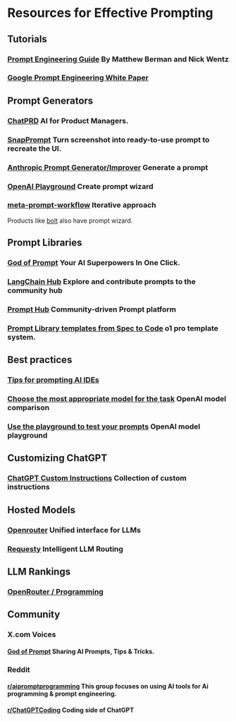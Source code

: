 # Resources for Effective Prompting  

## Tutorials
### [Prompt Engineering Guide](https://www.forwardfuture.ai/p/humanity-s-last-prompt-engineering-guide) By Matthew Berman and Nick Wentz
### [Google Prompt Engineering White Paper](https://drive.google.com/file/d/1AbaBYbEa_EbPelsT40-vj64L-2IwUJHy/view)

## Prompt Generators

### [ChatPRD](https://chatgpt.com/g/g-G5diVh12v-chatprd-ai-for-product-managers) AI for Product Managers.
### [SnapPrompt](https://chatgpt.com/g/g-674c835b12b48191bc59fd0f3953d345-snapprompt) Turn screenshot into ready-to-use prompt to recreate the UI.
### [Anthropic Prompt Generator/Improver](https://console.anthropic.com/dashboard) Generate a prompt
### [OpenAI Playground](https://platform.openai.com/playground/chat) Create prompt wizard
### [meta-prompt-workflow](./meta-prompt-workflow.md) Iterative approach
Products like [bolt](https://bolt.new) also have prompt wizard.

## Prompt Libraries

### [God of Prompt](https://www.godofprompt.ai/) Your AI Superpowers In One Click.
### [LangChain Hub](https://smith.langchain.com/hub/) Explore and contribute prompts to the community hub
### [Prompt Hub](https://www.prompthub.us/) Community-driven Prompt platform
### [Prompt Library templates from Spec to Code](https://www.jointakeoff.com/prompts) o1 pro template system.

## Best practices
### [Tips for prompting AI IDEs](../reference/ideTips.md)
### [Choose the most appropriate model for the task](https://platform.openai.com/docs/models) OpenAI model comparison
### [Use the playground to test your prompts](https://platform.openai.com/playground/prompt) OpenAI model playground

## Customizing ChatGPT
### [ChatGPT Custom Instructions](https://www.godofprompt.ai/blog/how-to-use-custom-instructions-for-chatgpt) Collection of custom instructions

## Hosted Models
###  [Openrouter](https://openrouter.ai/) Unified interface for LLMs
###  [Requesty](https://www.requesty.ai/) Intelligent LLM Routing

## LLM Rankings
### [OpenRouter / Programming](https://openrouter.ai/rankings/programming?view=week)

## Community

### X.com Voices
#### [God of Prompt](https://x.com/godofprompt) Sharing AI Prompts, Tips & Tricks.

### Reddit
#### [r/aipromptprogramming](https://www.reddit.com/r/aipromptprogramming/) This group focuses on using AI tools for Ai programming & prompt engineering.
#### [r/ChatGPTCoding](https://www.reddit.com/r/ChatGPTCoding/) Coding side of ChatGPT










